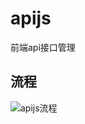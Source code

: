 # apijs

前端api接口管理

## 流程

![apijs流程](https://cloud.githubusercontent.com/assets/3872051/24329943/8288807e-1246-11e7-81d8-0e70d8fbf6fb.png)